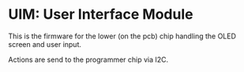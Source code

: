 # UIM: User Interface Module

This is the firmware for the lower (on the pcb) chip handling the OLED screen and user input.

Actions are send to the programmer chip via I2C.